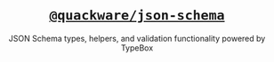 <h1 align="center">
  <a href="https://github.com/quackware/json-schema">
    <code>@quackware/json-schema</code>
  </a>
</h1>

<p align="center">JSON Schema types, helpers, and validation functionality powered by TypeBox</p>
